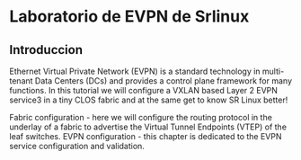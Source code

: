# Laboratorio de EVPN de Srlinux

## Introduccion

Ethernet Virtual Private Network (EVPN) is a standard technology in multi-tenant Data Centers (DCs) and provides a control plane framework for many functions.
In this tutorial we will configure a VXLAN based Layer 2 EVPN service3 in a tiny CLOS fabric and at the same get to know SR Linux better!

Fabric configuration - here we will configure the routing protocol in the underlay of a fabric to advertise the Virtual Tunnel Endpoints (VTEP) of the leaf switches.
EVPN configuration - this chapter is dedicated to the EVPN service configuration and validation.
